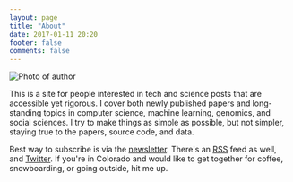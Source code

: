 ```yaml
---
layout: page
title: "About"
date: 2017-01-11 20:20
footer: false
comments: false
---
```


<img class="center" src="/theme/images/aboutPhoto500px.jpg" alt="Photo of author">

This is a site for people interested in tech and science posts that are
accessible yet rigorous. I cover both newly published papers and long-standing
topics in computer science, machine learning, genomics, and social sciences.
I try to make things as simple as possible, but not simpler, staying true to the
papers, source code, and data.

Best way to subscribe is via the [newsletter](/subscribe). There's an [RSS] feed
as well, and [Twitter].  If you're in Colorado and would like to get together
for coffee, snowboarding, or going outside, hit me up.

[RSS]: http://feeds.feedburner.com/GustavoDuarte
[Twitter]: http://twitter.com/manybutfinite
